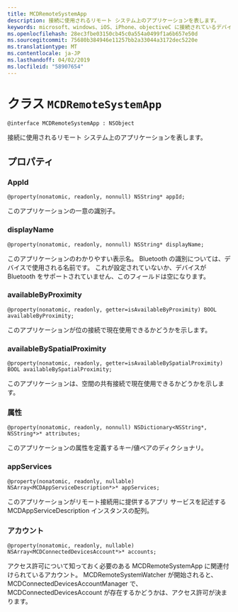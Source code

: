 ```yaml
---
title: MCDRemoteSystemApp
description: 接続に使用されるリモート システム上のアプリケーションを表します。
keywords: microsoft、windows、iOS、iPhone、objectiveC に接続されているデバイス、プロジェクトのローマ
ms.openlocfilehash: 28ec3fbe03150cb45c0a554a0499f1a6b657e50d
ms.sourcegitcommit: 75680b384946e11257bb2a33044a3172dec5220e
ms.translationtype: MT
ms.contentlocale: ja-JP
ms.lasthandoff: 04/02/2019
ms.locfileid: "58907654"
---
```

# <a name="class-mcdremotesystemapp"></a>クラス `MCDRemoteSystemApp` 

```
@interface MCDRemoteSystemApp : NSObject
```  

接続に使用されるリモート システム上のアプリケーションを表します。

## <a name="properties"></a>プロパティ

### <a name="appid"></a>AppId
`@property(nonatomic, readonly, nonnull) NSString* appId;`

このアプリケーションの一意の識別子。

### <a name="displayname"></a>displayName
`@property(nonatomic, readonly, nonnull) NSString* displayName;`

このアプリケーションのわかりやすい表示名。 Bluetooth の識別については、デバイスで使用される名前です。 これが設定されていないか、デバイスが Bluetooth をサポートされていません、このフィールドは空になります。

### <a name="availablebyproximity"></a>availableByProximity
`@property(nonatomic, readonly, getter=isAvailableByProximity) BOOL availableByProximity;`

このアプリケーションが位の接続で現在使用できるかどうかを示します。

### <a name="availablebyspatialproximity"></a>availableBySpatialProximity
`@property(nonatomic, readonly, getter=isAvailableBySpatialProximity) BOOL availableBySpatialProximity;`

このアプリケーションは、空間の共有接続で現在使用できるかどうかを示します。

### <a name="attributes"></a>属性
`@property(nonatomic, readonly, nonnull) NSDictionary<NSString*, NSString*>* attributes;`

このアプリケーションの属性を定義するキー/値ペアのディクショナリ。

### <a name="appservices"></a>appServices
`@property(nonatomic, readonly, nullable) NSArray<MCDAppServiceDescription*>* appServices;`

このアプリケーションがリモート接続用に提供するアプリ サービスを記述する MCDAppServiceDescription インスタンスの配列。

### <a name="accounts"></a>アカウント
`@property(nonatomic, readonly, nullable) NSArray<MCDConnectedDevicesAccount*>* accounts;`

アクセス許可について知っておく必要のある MCDRemoteSystemApp に関連付けられているアカウント。 MCDRemoteSystemWatcher が開始されると、MCDConnectedDevicesAccountManager で、MCDConnectedDevicesAccount が存在するかどうかは、アクセス許可が決まります。